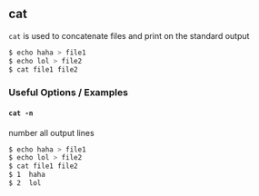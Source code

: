 ---
---

cat
--

`cat` is used to concatenate files and print on the standard output

~~~ bash
$ echo haha > file1
$ echo lol > file2
$ cat file1 file2
~~~

<!--more-->

### Useful Options / Examples

#### `cat -n`

number all output lines

~~~ bash
$ echo haha > file1
$ echo lol > file2
$ cat file1 file2
$ 1  haha
$ 2  lol
~~~
